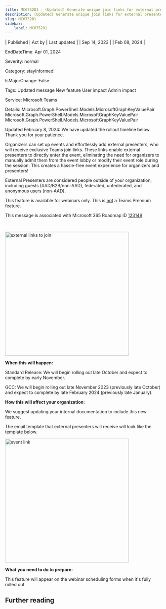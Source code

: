 ```yaml
---
title: MC675281 - (Updated) Generate unique join links for external presenters so they can easily join events
description: (Updated) Generate unique join links for external presenters so they can easily join events
slug: MC675281
sidebar:
    label: MC675281
---
```



| Published | Act by | Last updated |
| Sep 14, 2023 |  | Feb 08, 2024 |

EndDateTime: Apr 01, 2024

Severity: normal

Category: stayInformed

IsMajorChange: False

Tags: Updated message New feature User impact Admin impact

Service: Microsoft Teams

Details: Microsoft.Graph.PowerShell.Models.MicrosoftGraphKeyValuePair Microsoft.Graph.PowerShell.Models.MicrosoftGraphKeyValuePair Microsoft.Graph.PowerShell.Models.MicrosoftGraphKeyValuePair

<p style="">Updated February 8, 2024: We have updated the rollout timeline below. Thank you for your patience.</p><p style="">Organizers can set up events and effortlessly add external presenters, who will receive exclusive Teams join links. These links enable external presenters to directly enter the event, eliminating the need for organizers to manually admit them from the event lobby or modify their event role during the session. This creates a hassle-free event experience for organizers and presenters!<br></p><p>External Presenters are considered people outside of your organization, including guests (AAD/B2B/non-AAD), federated, unfederated, and anonymous users (non-AAD). 
</p><p>This feature is available for webinars only. This is <u>not</u>&nbsp;a Teams Premium feature.</p><p>This message is associated with Microsoft 365 Roadmap ID <a href="https://www.microsoft.com/microsoft-365/roadmap?filters=&amp;searchterms=123149" target="_blank">123149</a></p><br><p></p><p><img src="https://img-prod-cms-rt-microsoft-com.akamaized.net/cms/api/am/imageFileData/RW1bkSL?ver=a18f" style="width: 400px;" alt="external links to join"><br></p>
<p><b>When this will happen:</b></p><p>Standard Release: We will begin rolling out late October and expect to complete by early November.</p><p>GCC: We will begin rolling out late November 2023 (previously late October) and expect to complete by late February 2024 (previously late January).</p><p><b>How this will affect your organization:</b></p>

<p>We suggest updating your internal documentation to include this new feature.&nbsp;&nbsp;</p><p>The email template that external presenters will receive will look like the template below.&nbsp;</p><p><img src="https://img-prod-cms-rt-microsoft-com.akamaized.net/cms/api/am/imageFileData/RW1bkSI?ver=f4f7" style="width: 400px;" alt="event link"><br>
</p><p><b>What you need to do to prepare:</b></p>
<p>This feature will appear on the webinar scheduling forms when it's fully rolled out.&nbsp;</p>

## Further reading
